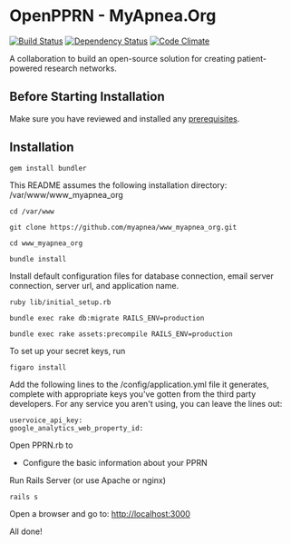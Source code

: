 # OpenPPRN - MyApnea.Org

[![Build Status](https://travis-ci.org/myapnea/www_myapnea_org.svg?branch=master)](https://travis-ci.org/myapnea/www_myapnea_org)
[![Dependency Status](https://gemnasium.com/myapnea/www_myapnea_org.svg)](https://gemnasium.com/myapnea/www_myapnea_org)
[![Code Climate](https://codeclimate.com/github/myapnea/www_myapnea_org/badges/gpa.svg)](https://codeclimate.com/github/myapnea/www_myapnea_org)

A collaboration to build an open-source solution for creating patient-powered research networks.

## Before Starting Installation

Make sure you have reviewed and installed any [prerequisites](https://github.com/myapnea/www_myapnea_org/blob/master/PREREQUISITES.md).

## Installation

```
gem install bundler
```

This README assumes the following installation directory: /var/www/www_myapnea_org

```
cd /var/www

git clone https://github.com/myapnea/www_myapnea_org.git

cd www_myapnea_org

bundle install
```

Install default configuration files for database connection, email server connection, server url, and application name.

```
ruby lib/initial_setup.rb

bundle exec rake db:migrate RAILS_ENV=production

bundle exec rake assets:precompile RAILS_ENV=production
```

To set up your secret keys, run

```
figaro install
```

Add the following lines to the /config/application.yml file it generates, complete with appropriate keys you've gotten from the third party developers. For any service you aren't using, you can leave the lines out:

```
uservoice_api_key:
google_analytics_web_property_id:
```

Open PPRN.rb to
- Configure the basic information about your PPRN

Run Rails Server (or use Apache or nginx)

```
rails s
```

Open a browser and go to: [http://localhost:3000](http://localhost:3000)

All done!
